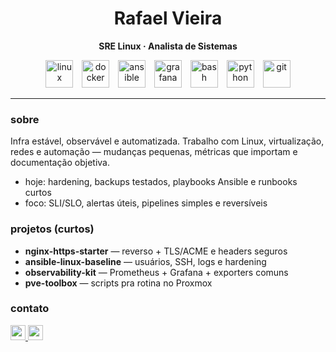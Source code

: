 <h1 align="center">Rafael Vieira</h1>
<p align="center"><b>SRE Linux · Analista de Sistemas</b></p>

<div align="center">
  <!-- Stack essencial -->
  <img src="https://skillicons.dev/icons?i=linux" height="44" alt="linux" />
  <img width="6" />
  <img src="https://skillicons.dev/icons?i=docker" height="44" alt="docker" />
  <img width="6" />
  <img src="https://skillicons.dev/icons?i=ansible" height="44" alt="ansible" />
  <img width="6" />
  <img src="https://skillicons.dev/icons?i=grafana" height="44" alt="grafana" />
  <img width="6" />
  <img src="https://skillicons.dev/icons?i=bash" height="44" alt="bash" />
  <img width="6" />
  <img src="https://skillicons.dev/icons?i=python" height="44" alt="python" />
  <img width="6" />
  <img src="https://skillicons.dev/icons?i=git" height="44" alt="git" />
</div>

---

### sobre
Infra estável, observável e automatizada. Trabalho com Linux, virtualização, redes e automação — mudanças pequenas, métricas que importam e documentação objetiva.

- hoje: hardening, backups testados, playbooks Ansible e runbooks curtos  
- foco: SLI/SLO, alertas úteis, pipelines simples e reversíveis

### projetos (curtos)
- **nginx-https-starter** — reverso + TLS/ACME e headers seguros  
- **ansible-linux-baseline** — usuários, SSH, logs e hardening  
- **observability-kit** — Prometheus + Grafana + exporters comuns  
- **pve-toolbox** — scripts pra rotina no Proxmox

### contato
<div align="left">
  <a href="mailto:SEUEMAIL@exemplo.com">
    <img src="https://img.shields.io/static/v1?message=Email&logo=gmail&label=&color=0B5BD3&logoColor=white&style=for-the-badge" height="24" />
  </a>
  <a href="https://www.linkedin.com/in/SEULINK/">
    <img src="https://img.shields.io/static/v1?message=LinkedIn&logo=linkedin&label=&color=0A66C2&logoColor=white&style=for-the-badge" height="24" />
  </a>
</div>

<!-- opcional: stats simples (deixe ou remova) -->
<!--
<div align="left">
  <img src="https://github-readme-stats.vercel.app/api?username=SEUUSUARIO&show_icons=true&hide_title=true" height="140" />
</div>
-->

